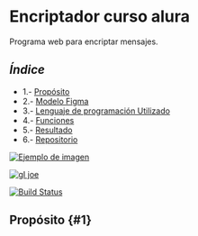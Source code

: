 # Encriptador curso alura

Programa web para encriptar mensajes.

## _Índice_

- 1.- [Propósito](#1)
- 2.- [Modelo Figma](#2)
- 3.- [Lenguaje de programación Utilizado](#3)
- 4.- [Funciones](#4)
- 5.- [Resultado](#5)
- 6.- [Repositorio](#6) 



[![Ejemplo de imagen](https://via.placeholder.com/150)](https://www.ejemplo.com)

[![gI joe](https://cldup.com/dTxpPi9lDf.thumb.png)](https://nodesource.com/products/nsolid)

[![Build Status](https://travis-ci.org/joemccann/dillinger.svg?branch=master)](https://travis-ci.org/joemccann/dillinger)

## Propósito {#1}















